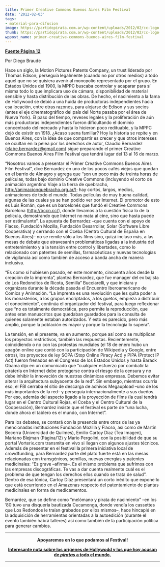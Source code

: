 ```yaml
---
title: Primer Creative Commons Buenos Aires Film Festival
date: '2012-02-03'
tags:
- material-para-difusion
image: https://partidopirata.com.ar/wp-content/uploads/2012/02/cc-logo.jpg
thumb: https://partidopirata.com.ar/wp-content/uploads/2012/02/cc-logo-115x115.jpg
wppost_name: primer-creative-commons-buenos-aires-film-festival
---
```


<strong><a href="http://www.pagina12.com.ar/diario/suplementos/espectaculos/5-24260-2012-02-03.html" target="_blank">Fuente Página 12</a></strong>

Por Diego Braude
<div id="cuerpo">

Hace un siglo, la Motion Pictures Patents Company, un trust liderado por Thomas Edison, perseguía legalmente (cuando no por otros medios) a todo aquel que no se quisiera avenir al monopolio representado por el grupo. En Estados Unidos del 1900, la MPPC buscaba controlar y acaparar para sí misma todo lo que implicara uso de cámara, disponibilidad de material sensible y hasta distribución de las obras. De hecho, el nacimiento a la fama de Hollywood se debió a una huida de productoras independientes hacia esa locación, entre otras razones, para alejarse de Edison y sus socios (antes el eje cinematográfico del país del Norte pasaba por el área de Nueva York). El paso del tiempo, reveses legales y la proliferación de aún más productoras independientes fueron dificultando el dominio concentrado del mercado y hasta lo hicieron poco redituable, y la MPPC dejó de existir en 1918. ¿Acaso suena familiar? Hoy la historia se repite y en Buenos Aires, con la idea de que compartir es crecer y que otros intereses se ocultan en la pelea por los derechos de autor, Claudio Bernardez (clabe.bernardez@gmail.com) sigue preparando el primer Creative Commons Buenos Aires Film Festival que tendrá lugar del 13 al 16 de marzo.

“Nosotros vamos a presentar el Primer Creative Commons Buenos Aires Film Festival”, dice Bernardez en uno de los pocos cafés viejos que quedan en el barrio de Almagro y agrega que “son un poco más de treinta horas de películas, todas bajo dominio Creative Commons (incluyendo el corto de animación argentino Viaje a la tierra de quebracho, <a title="" href="http://animacionquebracho.org.ar/">http://animacionquebracho.org.ar/</a>); hay cortos, largos, medios, animaciones de todo el mundo. Todas películas de muy buena calidad, algunas de las cuales ya se han podido ver por Internet. El promotor de esto es Luis Román, que es un barcelonés que fundó el Creative Commons Barcelona (<a title="" href="http://bccn.cc/">http://bccn.cc/</a>), donde llevamos a la cuestión física lo de la película, demostrando que Internet no mata al cine, sino que hasta puede ser estimulante”. La apuesta de Bernardez –que cuenta con el apoyo de Flacso, Fundación Mozilla, Fundación Desarrollar, Solar (Software Libre Cooperativa) y cerrando con el Cceba (Centro Cultural de España en Buenos Aires)– no se remite sólo a los films sino, quizá incluso más, a las mesas de debate que atravesarán problemáticas ligadas a la industria del entretenimiento y a la tensión entre control y libertades, como lo relacionado con patentes de semillas, farmacéuticas y nuevas tecnologías de vigilancia así como también de acceso a banda ancha de manera inclusiva.

“Es como si hubiesen pasado, en este momento, cincuenta años desde la creación de la imprenta”, plantea Bernardez, que fue manager del ex bajista de Los Redonditos de Ricota, Semilla” Bucciarelli, y que iniciara y organizara durante la década pasada el Encuentro Iberoamericano de Comics y Animación. “La imprenta es una revolución que les quita poder a los monasterios, a los grupos encriptados, a los guetos, empieza a distribuir el conocimiento”, continúa el organizador del festival, para luego reflexionar que “no es totalmente democrática, pero permite la reproducción, que antes eran manuscritos que quedaban guardados para la consulta de quienes solamente estaban autorizados. Y esto es parecido, pero más amplio, porque la población es mayor y porque la tecnología lo supera”.

La tensión, en el presente, va en aumento, porque así como se multiplican los proyectos restrictivos, también las respuestas. Recientemente, coincidiendo o no con las protestas mundiales (el 18 de enero hubo un apagón online que contó con la participación de Wikipedia y Google, entre otros), los proyectos de ley SOPA (Stop Online Piracy Act) y PIPA (Protect IP Act) fueron frenados en el Congreso de los Estados Unidos y hasta Barack Obama dijo en un comunicado que “cualquier esfuerzo por combatir la piratería en Internet debe protegerse contra el riesgo de la censura y no debe inhibir la innovación de nuestras dinámicas empresas. Debemos evitar alterar la arquitectura subyacente de la red”. Sin embargo, mientras ocurría eso, el FBI cerraba el sitio de descarga de achivos Megaupload –uno de los más importantes de la red– y perseguía internacionalmente a sus dueños. Por eso, además del aspecto ligado a la proyección de films (la cual tendrá lugar en el Centro Cultural Rojas, el Cceba y el Centro Cultural de la Cooperación), Bernardez insiste que el festival es parte de “una lucha, donde ahora el tablero es el mundo, con Internet”.

Para los debates, se contará con la presencia entre otros de las ya mencionadas instituciones Fundación Mozilla y Flacso, así como de Martín Becerra (Universidad de Quilmes), Emilio Cartoy Díaz (Tea Imagen), Mariano Blejman (Página/12) y Mario Pergolini, con la posibilidad de que su portal Vorterix.com transmita en vivo si llegan con algunos ajustes técnicos. Además de presentar en el festival la primera iniciativa local de crowdfunding, para Bernardez parte del plato fuerte está en las mesas relacionadas con transgénicos, semillas, nuevas energías y patentes medicinales: “Es grave –afirma–. Es el mismo problema que sufrimos con las empresas discográficas. Te vas a dar cuenta realmente cuál es el problema de que tengan los derechos ellos cuando se trata de salud”. Dentro de esa tónica, Cartoy Díaz presentará un corto inédito que expone lo que está ocurriendo en el Amazonas respecto del patentamiento de plantas medicinales en forma de medicamentos.

Bernardez, que se define como “melómano y pirata de nacimiento” –en los ’80 tuvo una disquería bautizada Cucamonga, donde vendía los cassettes que Los Redondos le traían grabados por ellos mismos–, hace hincapié en la adquisición de herramientas orientadas a la autoedición (durante el evento también habrá talleres) así como también de la participación política para generar cambios.

</div>

<hr />
<p style="text-align: center;"><strong>Apoyaremos en lo que podamos al Festival!</strong></p>
<p style="text-align: center;"><strong><a href="http://www.derechoaleer.org/2012/01/hacer-fortuna-robando-la-propied.html" target="_blank">Interesante nota sobre los orígenes de Hollywodd y los que hoy acusan de <em>piratas</em> a todo el mundo.</a></strong></p>


<hr />
